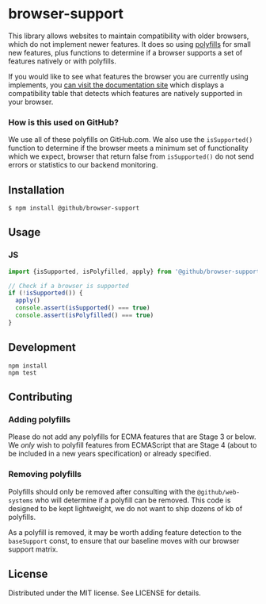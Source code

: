 # browser-support

This library allows websites to maintain compatibility with older browsers, which do not implement newer features. It does so using [polyfills](https://developer.mozilla.org/en-US/docs/Glossary/Polyfill) for small new features, plus functions to determine if a browser supports a set of features natively or with polyfills.

If you would like to see what features the browser you are currently using implements, you [can visit the documentation site](https://github.github.com/browser-support/) which displays a compatibility table that detects which features are natively supported in your browser.

### How is this used on GitHub?

We use all of these polyfills on GitHub.com. We also use the `isSupported()` function to determine if the browser meets a minimum set of functionality which we expect, browser that return false from `isSupported()` do not send errors or statistics to our backend monitoring.

## Installation

```
$ npm install @github/browser-support
```

## Usage

### JS

```js
import {isSupported, isPolyfilled, apply} from '@github/browser-support'

// Check if a browser is supported
if (!isSupported()) {
  apply()
  console.assert(isSupported() === true)
  console.assert(isPolyfilled() === true)
}
```

## Development

```
npm install
npm test
```

## Contributing

### Adding polyfills

Please do not add any polyfills for ECMA features that are Stage 3 or below. We _only_ wish to polyfill features from ECMAScript that are Stage 4 (about to be included in a new years specification) or already specified.

### Removing polyfills

Polyfills should only be removed after consulting with the `@github/web-systems` who will determine if a polyfill can be removed. This code is designed to be kept lightweight, we do not want to ship dozens of kb of polyfills.

As a polyfill is removed, it may be worth adding feature detection to the `baseSupport` const, to ensure that our baseline moves with our browser support matrix.

## License

Distributed under the MIT license. See LICENSE for details.
